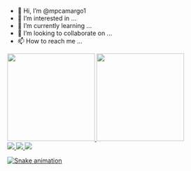 - 👋 Hi, I’m @mpcamargo1
- 👀 I’m interested in ...
- 🌱 I’m currently learning ...
- 💞️ I’m looking to collaborate on ...
- 📫 How to reach me ...

<div>
  <a href="https://github.com/mpcamargo1">
  <img height="200em" src="https://github-readme-stats.vercel.app/api?username=mpcamargo1&show_icons=true&theme=tokyonight">
  <img height="200em" src="https://github-readme-stats.vercel.app/api/top-langs/?username=mpcamargo1&layout=compact">
</div>

<div>
  <a href="mailto:marcoscamargooliveiraman@gmail.com"> <img src="https://img.shields.io/badge/Gmail-D14836?style=for-the-badge&logo=gmail&logoColor=white">
  <a href="https://linked.com/in/mpcamargo1"> <img src="https://img.shields.io/badge/LinkedIn-0077B5?style=for-the-badge&logo=linkedin&logoColor=white">
  <a href="https://twitter.com/marcospcamargo1"> <img src="https://img.shields.io/badge/Twitter-1DA1F2?style=for-the-badge&logo=twitter&logoColor=white">
</div>

![Snake animation](https://github.com/mpcamargo1/mpcamargo1/blob/output/github-contribution-grid-snake.gif)
<!---
mpcamargo1/mpcamargo1 is a ✨ special ✨ repository because its `README.md` (this file) appears on your GitHub profile.
You can click the Preview link to take a look at your changes.
--->
